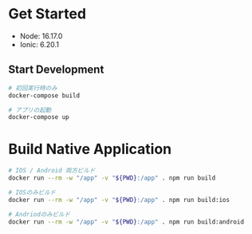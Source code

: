 # Get Started

- Node: 16.17.0
- Ionic: 6.20.1

## Start Development

```sh
# 初回実行時のみ
docker-compose build

# アプリの起動
docker-compose up
```

# Build Native Application

```sh
# IOS / Android 両方ビルド
docker run --rm -w "/app" -v "${PWD}:/app" . npm run build

# IOSのみビルド
docker run --rm -w "/app" -v "${PWD}:/app" . npm run build:ios

# Andriodのみビルド
docker run --rm -w "/app" -v "${PWD}:/app" . npm run build:android
```